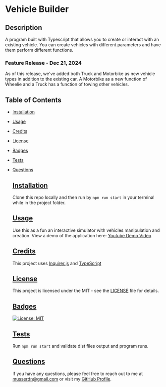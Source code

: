 # Vehicle Builder

  ## Description
  A program built with Typescript that allows you to create or interact with an existing vehicle. You can create vehicles with different parameters and have them perform different functions. 

  ### Feature Release - Dec 21, 2024
As of this release, we've added both Truck and Motorbike as new vehicle types in addition to the existing car.  A Motorbike as a new function of Wheelie and a Truck has a function of towing other vehicles.
  
## Table of Contents
- [Installation](#installation)
- [Usage](#usage)
- [Credits](#credits)
- [License](#license)
- [Badges](#badges)
- [Tests](#tests)
- [Questions](#questions)
  

  ## [Installation](#installation)
  Clone this repo locally and then run by `npm run start` in your terminal while in the project folder.

  ## [Usage](#usage)
  Use this as a fun an interactive simulator with vehicles manipulation and creation. View a demo of the application here: [Youtube Demo Video](https://youtu.be/8YuHUpHbzYQ).

  ## [Credits](#credits)
  This project uses [Inquirer.js](https://www.npmjs.com/package/inquirer) and [TypeScript](https://www.typescriptlang.org/)
  
  ## [License](#license)
  This project is licensed under the MIT - see the [LICENSE](LICENSE) file for details.

  ## [Badges](#badges)
  [![License: MIT](https://img.shields.io/badge/License-MIT-yellow.svg)](https://opensource.org/licenses/MIT)

  ## [Tests](#tests)
  Run `npm run start` and validate dist files output and program runs.
  
  ## [Questions](#questions)
  If you have any questions, please feel free to reach out to me at musserdn@gmail.com or visit my [GitHub Profile](https://github.com/musserdn/).

